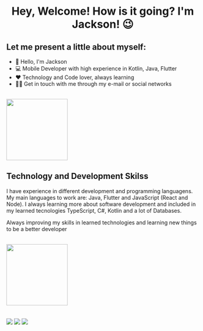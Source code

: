 <h1 align="center"> Hey, Welcome! How is it going? I'm Jackson! 😉 </n1>

<br>

## Let me present a little about myself:
- 👋 Hello, I'm Jackson
- 💻 Mobile Developer with high experience in Kotlin, Java, Flutter
- ❤ Technology and Code lover, always learning 
- 👨‍💻 Get in touch with me through my e-mail or social networks

<br>

<div>

<a href="https://github.com/jacksonmonteiro">
    <img height="160em" src="https://github-readme-stats.vercel.app/api?username=jacksonmonteiro&show_icons=true&theme=radical&include_all_commits=true&count_private=true"/>

</a>

<br>

<h2> Technology and Development Skilss </h2>

I have experience in different development and programming languagens. My main languages to work are: Java, Flutter and JavaScript (React and Node). I always learning more about software development and included in my learned tecnologies TypeScript, C#, Kotlin and a lot of Databases. 

Always improving my skills in learned technologies and learning new things to be a better developer

</br>

  <a href="https://github.com/jacksonmonteiro">
    <img height="160em" src="https://github-readme-stats.vercel.app/api/top-langs/?username=jacksonmonteiro&layout=compact&langs_count=8&theme=radical"/>
  </a>

  
</div>  
 
<br>

<br>

<div> 
  <a href="https://www.instagram.com/_jackson_monteiro/" target="_blank"><img src="https://img.shields.io/badge/-Instagram-%23E4405F?style=for-the-badge&logo=instagram&logoColor=white" target="_blank"></a>
  <a href = "mailto:infor.jackson324@gmail.com"><img src="https://img.shields.io/badge/-Gmail-%23333?style=for-the-badge&logo=gmail&logoColor=white" target="_blank"></a>
  <a href="https://www.linkedin.com/in/ojacksonmonteiro/" target="_blank"><img src="https://img.shields.io/badge/-LinkedIn-%230077B5?style=for-the-badge&logo=linkedin&logoColor=white" target="_blank"></a> 
  
</div>
